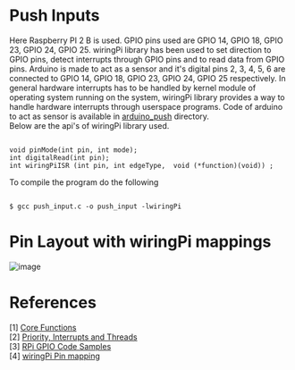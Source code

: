 # Push Inputs

Here Raspberry PI 2 B is used. GPIO pins used are GPIO 14, GPIO 18, GPIO 23, GPIO 24, GPIO 25. wiringPi library has been used to set direction to GPIO pins, detect interrupts through GPIO pins and to read data from GPIO pins. Arduino is made to act as a sensor and it's digital pins 2, 3, 4, 5, 6 are connected to GPIO 14, GPIO 18, GPIO 23, GPIO 24, GPIO 25 respectively. In general hardware interrupts has to be handled by kernel module of operating system running on the system, wiringPi library provides a way to handle hardware interrupts through userspace programs. Code of arduino to act as sensor is available in [arduino_push](https://github.com/SvrAdityaReddy/RTOS/tree/master/Assignment_2/push_inputs/arduino_push) directory. <br>
Below are the api's of wiringPi library used.

```{C}

void pinMode(int pin, int mode);
int digitalRead(int pin);
int wiringPiISR (int pin, int edgeType,  void (*function)(void)) ;

```

To compile the program do the following

```{sh}

$ gcc push_input.c -o push_input -lwiringPi

```

# Pin Layout with wiringPi mappings

![image](https://user-images.githubusercontent.com/19650574/35741154-0ed1d122-085d-11e8-9d10-140f14769e17.png)

# References

[1] [Core Functions](http://wiringpi.com/reference/core-functions/) <br>
[2] [Priority, Interrupts and Threads](http://wiringpi.com/reference/priority-interrupts-and-threads/) <br>
[3] [RPi GPIO Code Samples](https://elinux.org/RPi_GPIO_Code_Samples) <br>
[4] [wiringPi Pin mapping](http://wiringpi.com/pins/)
